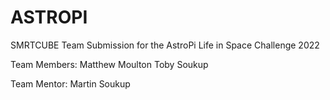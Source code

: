 # ASTROPI
SMRTCUBE Team Submission for the AstroPi Life in Space Challenge 2022

Team Members:
Matthew Moulton
Toby Soukup

Team Mentor:
Martin Soukup
